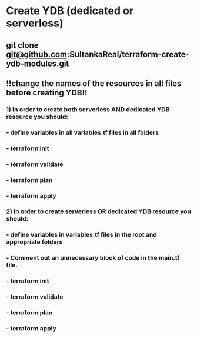 # Create YDB (dedicated or serverless)

## git clone git@github.com:SultankaReal/terraform-create-ydb-modules.git
## !!change the names of the resources in all files before creating YDB!!

### 1) In order to create both serverless AND dedicated YDB resource you should:
### - define variables in all variables.tf files in all folders
### - terraform init
### - terraform validate
### - terraform plan
### - terraform apply


### 2) In order to create serverless OR dedicated YDB resource you should:
### - define variables in variables.tf files in the root and appropriate folders
### - Comment out an unnecessary block of code in the main.tf file.
### - terraform init
### - terraform validate
### - terraform plan
### - terraform apply
